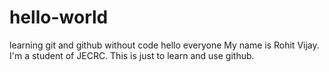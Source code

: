 # hello-world
learning git and github without code
hello everyone My name is Rohit Vijay.
I'm a student of JECRC.
This is just to learn and use github.

